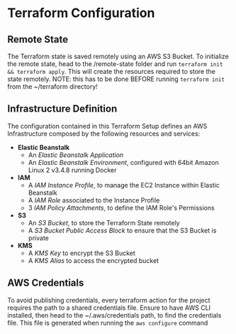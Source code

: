# Terraform Configuration

## Remote State
The Terraform state is saved remotely using an AWS S3 Bucket. To initialize the remote state, head to the /remote-state folder and run `terraform init && terraform apply`. This will create the resources required to store the state remotely. 
NOTE: this has to be done BEFORE running `terraform init` from the ~/terraform directory!

## Infrastructure Definition
The configuration contained in this Terraform Setup defines an AWS Infrastructure composed by the following resources and services:
- **Elastic Beanstalk**
    - An *Elastic Beanstalk Application*
    - An *Elastic Beanstalk Environment*, configured with 64bit Amazon Linux 2 v3.4.8 running Docker
- **IAM**
    - A *IAM Instance Profile*, to manage the EC2 Instance within Elastic Beanstalk
    - A *IAM Role* associated to the Instance Profile
    - 3 *IAM Policy Attachments*, to define the IAM Role's Permissions
- **S3**
    - An *S3 Bucket*, to store the Terraform State remotely
    - A *S3 Bucket Public Access Block* to ensure that the S3 Bucket is private
- **KMS**
    - A *KMS Key* to encrypt the S3 Bucket
    - A *KMS Alias* to access the encrypted bucket


## AWS Credentials
To avoid publishing credentials, every terraform action for the project requires the path to a shared credentials file. Ensure to have AWS CLI installed, then head to the ~/.aws/credentials path, to find the credentials file. This file is generated when running the `aws configure` command